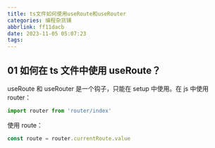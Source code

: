 ```yaml
---
title: ts文件如何使用useRoute和useRouter
categories: 编程杂货铺
abbrlink: ff11dacb
date: 2023-11-05 05:07:23
tags:
---
```


## 01 如何在 ts 文件中使用 useRoute？

useRoute 和 useRouter 是一个钩子，只能在 setup 中使用。在 js 中使用 router：

```js
import router from 'router/index'
```

使用 route：

```js
const route = router.currentRoute.value
```

